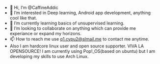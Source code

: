 - 👋 Hi, I’m @CaffineAddic
- 👀 I’m interested in Deep learning, Android app development, anything cool like that. 
- 🌱 I’m currently learning basics of unsupervised learning. 
- 💞️ I’m looking to collaborate on anything which can provide me experiance or expand my horizons.
- 📫 How to reach me use q1.cypu2@slmail.me to contact me anytime.
- Also I am hardcore linux user and open source supporter. VIVA LA OPENSOURCE! I am currently using Pop!_OS(based on ubuntu) but I am developing my skills to use Arch Linux. 

<!---
CaffineAddic/CaffineAddic is a ✨ special ✨ repository because its `README.md` (this file) appears on your GitHub profile.
You can click the Preview link to take a look at your changes.
--->
